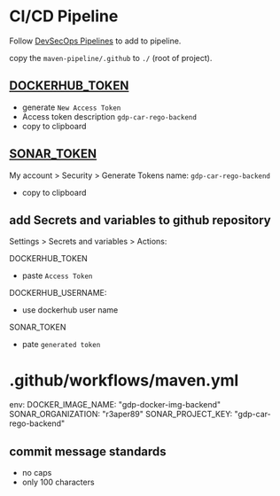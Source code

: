 # CI/CD Pipeline

Follow [DevSecOps Pipelines](https://github.com/dewcservices/devsecops/tree/main) to add to pipeline.

copy the `maven-pipeline/.github` to `./` (root of project).

## [DOCKERHUB_TOKEN](https://hub.docker.com/settings/security)

-   generate `New Access Token`
-   Access token description `gdp-car-rego-backend`
-   copy to clipboard

## [SONAR_TOKEN](https://sonarcloud.io/organizations/)

My account > Security > Generate Tokens
name: `gdp-car-rego-backend`

-   copy to clipboard

## add Secrets and variables to github repository

Settings > Secrets and variables > Actions:

DOCKERHUB_TOKEN

-   paste `Access Token`

DOCKERHUB_USERNAME:

-   use dockerhub user name

SONAR_TOKEN

-   pate `generated token`

# .github/workflows/maven.yml

env:
DOCKER_IMAGE_NAME: "gdp-docker-img-backend"
SONAR_ORGANIZATION: "r3aper89"
SONAR_PROJECT_KEY: "gdp-car-rego-backend"

## commit message standards

-   no caps
-   only 100 characters
